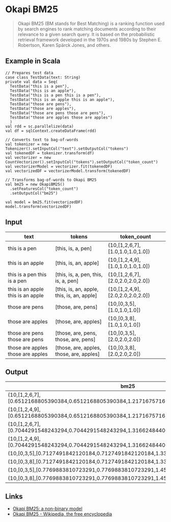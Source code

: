 # Okapi BM25
> Okapi BM25 (BM stands for Best Matching) is a ranking function used by search engines to rank matching documents according to their relevance to a given search query.
> It is based on the probabilistic retrieval framework developed in the 1970s and 1980s by Stephen E. Robertson, Karen Spärck Jones, and others.

## Example in Scala

```{scala}
// Prepares test data
case class TestData(text: String)
private val data = Seq(
  TestData("this is a pen"),
  TestData("this is an apple"),
  TestData("this is a pen this is a pen"),
  TestData("this is an apple this is an apple"),
  TestData("those are pens"),
  TestData("those are apples"),
  TestData("those are pens those are pens"),
  TestData("those are apples those are apples")
  )
val rdd = sc.parallelize(data)
val df = sqlContext.createDataFrame(rdd)

// Converts text to bag-of-words
val tokenizer = new Tokenizer().setInputCol("text").setOutputCol("tokens")
val tokenedDF = tokenizer.transform(df)
val vectorizer = new CountVectorizer().setInputCol("tokens").setOutputCol("token_count")
val vectorizerModel = vectorizer.fit(tokenedDF)
val vectorizedDF = vectorizerModel.transform(tokenedDF)

// Transforms bag-of-words to Okapi BM25
val bm25 = new OkapiBM25()
  .setFeaturesCol("token_count")
  .setOutputCol("bm25")

val model = bm25.fit(vectorizedDF)
model.transform(vectorizedDF)
```

## Input

|text                             |tokens                                    |token_count                     |
|---------------------------------|------------------------------------------|--------------------------------|
|this is a pen                    |[this, is, a, pen]                        |(10,[1,2,6,7],[1.0,1.0,1.0,1.0])|
|this is an apple                 |[this, is, an, apple]                     |(10,[1,2,4,9],[1.0,1.0,1.0,1.0])|
|this is a pen this is a pen      |[this, is, a, pen, this, is, a, pen]      |(10,[1,2,6,7],[2.0,2.0,2.0,2.0])|
|this is an apple this is an apple|[this, is, an, apple, this, is, an, apple]|(10,[1,2,4,9],[2.0,2.0,2.0,2.0])|
|those are pens                   |[those, are, pens]                        |(10,[0,3,5],[1.0,1.0,1.0])      |
|those are apples                 |[those, are, apples]                      |(10,[0,3,8],[1.0,1.0,1.0])      |
|those are pens those are pens    |[those, are, pens, those, are, pens]      |(10,[0,3,5],[2.0,2.0,2.0])      |
|those are apples those are apples|[those, are, apples, those, are, apples]  |(10,[0,3,8],[2.0,2.0,2.0])      |


## Output

|bm25                                                                                        |
|--------------------------------------------------------------------------------------------|
|(10,[1,2,6,7],[0.6512168805390384,0.6512168805390384,1.2171675716179058,1.2171675716179058])|
|(10,[1,2,4,9],[0.6512168805390384,0.6512168805390384,1.2171675716179058,1.2171675716179058])|
|(10,[1,2,6,7],[0.7044291548243294,0.7044291548243294,1.3166248440069177,1.3166248440069177])|
|(10,[1,2,4,9],[0.7044291548243294,0.7044291548243294,1.3166248440069177,1.3166248440069177])|
|(10,[0,3,5],[0.7127491842120184,0.7127491842120184,1.3321755311408576])                     |
|(10,[0,3,8],[0.7127491842120184,0.7127491842120184,1.3321755311408576])                     |
|(10,[0,3,5],[0.7769883810723291,0.7769883810723291,1.4522428536900338])                     |
|(10,[0,3,8],[0.7769883810723291,0.7769883810723291,1.4522428536900338])                     |

## Links

- [Okapi BM25: a non\-binary model](http://nlp.stanford.edu/IR-book/html/htmledition/okapi-bm25-a-non-binary-model-1.html)
- [Okapi BM25 \- Wikipedia, the free encyclopedia](https://en.wikipedia.org/wiki/Okapi_BM25)
